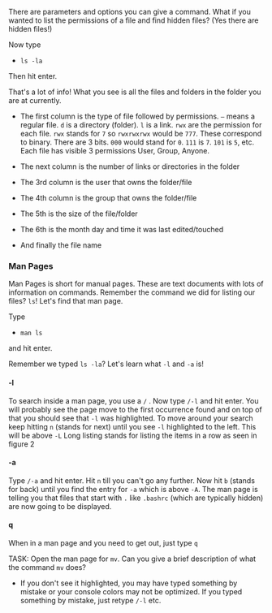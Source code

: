 
There are parameters and options you can give a command. What if you wanted to list the permissions of a file and find hidden files? (Yes there are hidden files!)

Now type

- `ls -la`

Then hit enter.

That's a lot of info! What you see is all the files and folders in the folder you are at currently.

- The first column is the type of file followed by permissions. `–` means a regular file. `d` is a directory (folder). `l` is a link. `rwx` are the permission for each file. `rwx` stands for `7` so `rwxrwxrwx` would be `777`. These correspond to binary. There are 3 bits. `000` would stand for `0`. `111` is `7`. `101` is `5`, etc. Each file has visible 3 permissions User, Group, Anyone.

- The next column is the number of links or directories in the folder

- The 3rd column is the user that owns the folder/file

- The 4th column is the group that owns the folder/file

- The 5th is the size of the file/folder

- The 6th is the month day and time it was last edited/touched

- And finally the file name




### Man Pages

Man Pages is short for manual pages. These are text documents with lots of information on commands. Remember the command we did for listing our files? `ls`! Let's find that man page.

Type

- `man ls`

and hit enter.

Remember we typed `ls -la`? Let's learn what `-l` and `-a` is!



#### -l

To search inside a man page, you use a `/` . Now type `/-l` and hit enter. You will probably see the page move to the first occurrence found and on top of that you should see that `-l` was highlighted. To move around your search keep hitting `n` (stands for next) until you see `-l` highlighted to the left. This will be above `-L` Long listing stands for listing the items in a row as seen in figure 2

#### -a

Type `/-a` and hit enter. Hit `n` till you can't go any further. Now hit `b` (stands for back) until you find the entry for `-a` which is above `-A`. The man page is telling you that files that start with `.` like `.bashrc` (which are typically hidden) are now going to be displayed.

#### q

When in a man page and you need to get out, just type `q`

TASK: Open the man page for `mv`. Can you give a brief description of what the command `mv` does?

- If you don't see it highlighted, you may have typed something by mistake or your console colors may not be optimized. If you typed something by mistake, just retype `/-l` etc.


